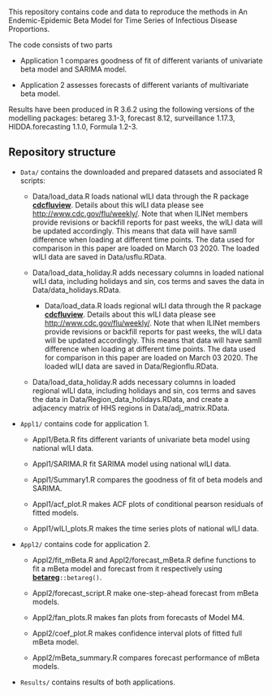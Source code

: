 

This repository contains code and data to reproduce the methods in 
An Endemic-Epidemic Beta Model for Time Series of Infectious Disease Proportions.

The code consists of two parts

* Application 1 compares goodness of fit of different variants of univariate beta model and SARIMA model. 

* Application 2 assesses forecasts of different variants of multivariate beta model. 

Results have been produced in R 3.6.2 using the following versions of
the modelling packages: betareg 3.1-3, forecast 8.12, surveillance 1.17.3,
HIDDA.forecasting 1.1.0, Formula 1.2-3.


## Repository structure

* `Data/` contains the downloaded and prepared datasets and associated R scripts:

    * Data/load_data.R loads national wILI data through the R package [**cdcfluview**](https://cran.r-project.org/web/packages/cdcfluview/index.html). Details about this wILI data please see http://www.cdc.gov/flu/weekly/. Note that when ILINet members provide revisions or backfill reports for past weeks, the wILI data will be updated accordingly. This means that data will have samll difference when loading at different time points. The data used for comparison in this paper are loaded on March 03 2020. The loaded wILI data are saved in Data/usflu.RData.

    * Data/load_data_holiday.R adds necessary columns in loaded national wILI data, including holidays and sin, cos terms and saves the data in Data/data_holidays.RData.
    
       * Data/load_data.R loads regional wILI data through the R package [**cdcfluview**](https://cran.r-project.org/web/packages/cdcfluview/index.html). Details about this wILI data please see http://www.cdc.gov/flu/weekly/. Note that when ILINet members provide revisions or backfill reports for past weeks, the wILI data will be updated accordingly. This means that data will have samll difference when loading at different time points. The data used for comparison in this paper are loaded on March 03 2020. The loaded wILI data are saved in Data/Regionflu.RData.

    * Data/load_data_holiday.R adds necessary columns in loaded regional wILI data, including holidays and sin, cos terms and saves the data in Data/Region_data_holidays.RData, and create a adjacency matrix of HHS regions in Data/adj_matrix.RData.
    
* `Appl1/` contains code for application 1.

    * Appl1/Beta.R fits different variants of univariate beta model using national wILI data.
   
    * Appl1/SARIMA.R fit SARIMA model using national wILI data.
   
    * Appl1/Summary1.R compares the goodness of fit of beta models and SARIMA.
   
    * Appl1/acf_plot.R makes ACF plots of conditional pearson residuals of fitted models.
   
    * Appl1/wILI_plots.R makes the time series plots of national wILI data.
    
* `Appl2/` contains code for application 2.

    * Appl2/fit_mBeta.R and Appl2/forecast_mBeta.R define functions to fit a mBeta model and forecast from it respectively using [**betareg**](https://CRAN.R-project.org/package=betareg)`::betareg()`.
    
    * Appl2/forecast_script.R make one-step-ahead forecast from mBeta models.
    
    * Appl2/fan_plots.R makes fan plots from forecasts of Model M4.
    
    * Appl2/coef_plot.R makes confidence interval plots of fitted full mBeta model.
    
    * Appl2/mBeta_summary.R compares forecast performance of mBeta models.
    
* `Results/` contains results of both applications.
    
